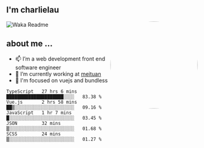 
<h2>I'm charlielau</h2>
<img align='right' style="border-radius:50%" src="https://avatars1.githubusercontent.com/u/44078251?s=460&u=6b4f1c257663e44063b0b6a21c9c94f45bcfdcc7&v=4" width="230">

![Waka Readme](https://github.com/CharlieLau/charlielau/workflows/Waka%20Readme/badge.svg)

## about me ...
- 📫 I’m a web development front end software engineer
- 🔭 I’m currently working at  <a href="https://www.meituan.com">meituan</a>
- 🔭 I'm focused on vuejs and bundless

<!-- <p align="center">
  <a href="https://github.com/charlielau" class="rich-diff-level-one">
    <img src="https://github-readme-stats.vercel.app/api?username=charlielau&title_color=333&text_color=777" alt="CharlieLau" >
  </a>
</p> -->

<!--START_SECTION:waka-->
```text
TypeScript   27 hrs 6 mins   █████████████████████░░░░   83.38 % 
Vue.js       2 hrs 58 mins   ██▒░░░░░░░░░░░░░░░░░░░░░░   09.16 % 
JavaScript   1 hr 7 mins     █░░░░░░░░░░░░░░░░░░░░░░░░   03.45 % 
JSON         32 mins         ▒░░░░░░░░░░░░░░░░░░░░░░░░   01.68 % 
SCSS         24 mins         ▒░░░░░░░░░░░░░░░░░░░░░░░░   01.27 % 
```
<!--END_SECTION:waka-->
